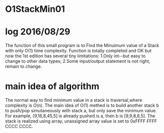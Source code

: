 # O1StackMin01

# log 2016/08/29
The function of this small program is to Find the Minuimum value of a Stack with only O(1) time complexity.
Function is totally completed and OK but now the 1st edition has several tiny limitations:
1.Only int--but easy to change to other data types;
2.Some input/output statement is not right, remain to change.

# main idea of algorithm
The normal way to find minimum value in a stack is traversal,where complexity is O(n).
The main idea of O(1) methed is to build another stack b to push/pop simutaneously with stack a,
but only save the minimum value.
For example, [9,16,8,45,5] is already pushed is a, then b is [9,9,8,8,5].
The stack is realized using array, unassigned array value is set to 0xFFFF FFFF CCCC CCCC.
